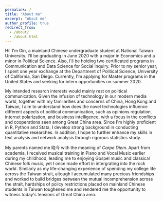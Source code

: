```yaml
---
permalink: /
title: "About me"
excerpt: "About me"
author_profile: true
redirect_from: 
  - /about/
  - /about.html
---
```


Hi! I'm Gin, a mainland Chinese undergraduate student at National Taiwan University. I'll be graduating in June 2020 with a major in Economics and a minor in Political Science. Also, I'll be holding two certificated programs in Communication and Data Science for Social Inquiry. Prior to my senior year, I spent one year exchange at the Department of Political Science, University of California, San Diego. Currently, I'm applying for Master programs in the United States and seeking for intern opportunities on summer 2020.

My intended research interests would mainly rest on political communication. Given the infusion of technology in our modern media world, together with my familarities and concerns of China, Hong Kong and Taiwan, I aim to understand how does the novel technologies influence different aspects of political communication, such as opinions regulation, internet polarization, and business intelligence, with a focus in the conflicts and cooperations seen among Great China area. Since I'm highly proficient in R, Python and Stata, I develop strong background in conducting quantitative researches. In addition, I hope to further enhance my skills in text analysis and network analysis through rigorous statistics study.

My parents named me 晓今 with the meaning of _Carpe Diem_. Apart from academia, I received musical training in Piano and Vocal Music earlier during my childhood, leading me to enjoying Gospel music and classical Chinese folk music, yet I once made effort in intergrating into the rock world. Similarly as my life-changing experience of spending my college life across the Taiwan strait, altough I accumulated many precious friendships and worked to build bridges between the mutual incomprehension across the strait, hardships of policy restrictions placed on mainland Chinese students in Taiwan toughened me and rendered me the opportunity to witness today's tensions of Great China area.
  
